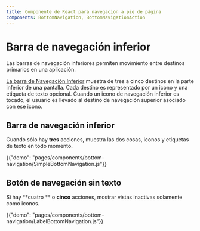 ```yaml
---
title: Componente de React para navegación a pie de página
components: BottomNavigation, BottomNavigationAction
---
```


# Barra de navegación inferior

<p class="description">Las barras de navegación inferiores permiten movimiento entre destinos primarios en una aplicación.</p>

[La barra de Navegación Inferior](https://material.io/design/components/bottom-navigation.html) muestra de tres a cinco destinos en la parte inferior de una pantalla. Cada destino es representado por un icono y una etiqueta de texto opcional. Cuando un icono de navegación inferior es tocado, el usuario es llevado al destino de navegación superior asociado con ese icono.

## Barra de navegación inferior

Cuando sólo hay **tres** acciones, muestra las dos cosas, iconos y etiquetas de texto en todo momento.

{{"demo": "pages/components/bottom-navigation/SimpleBottomNavigation.js"}}

## Botón de navegación sin texto

Si hay **cuatro ** o **cinco** acciones, mostrar vistas inactivas solamente como iconos.

{{"demo": "pages/components/bottom-navigation/LabelBottomNavigation.js"}}
